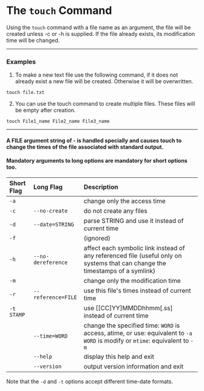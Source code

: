 # The `touch` Command

Using the `touch` command with a file name as an argument, the file will be created unless -c or -h is supplied.  If the file already exists, its modification time
will be changed.

---
### Examples
1. To make a new text file use the following command, if it does not already exist a new file will be created. Otherwise it will be overwritten.

```
touch file.txt
```
2. You can use the touch command to create multiple files. These files will be empty after creation.

```
touch File1_name File2_name File3_name 
```

---

#### **A  FILE  argument string of - is handled specially and causes touch to change the times of the file associated with standard output.**

#### Mandatory arguments to long options are mandatory for short options too.


|**Short Flag**   |**Long Flag**   |**Description**   |
|:---|:---|:---|
| `-a` | |     change only the access time |
|  `-c`| `--no-create` | do not create any files |
| `-d` |`--date=STRING`| parse STRING and use it instead of current time|
|`-f` | | (ignored) |
|`-h` | `--no-dereference` |affect each symbolic link instead of any referenced file (useful  only  on  systems that can change the timestamps of a symlink) |
|`-m` | | change only the modification time |
|`-r`|  `--reference=FILE` | use this file's times instead of current time |
|`-t STAMP` | | use [[CC]YY]MMDDhhmm[.ss] instead of current time |
| ` `  | `--time=WORD` |change  the specified time: `WORD` is access, atime, or use: equivalent to `-a WORD` is modify or `mtime`: equivalent to `-m` |
| ` ` | `--help` | display this help and exit |
| ` ` | `--version` |output version information and exit|


Note that the `-d` and `-t` options accept different time-date formats.
